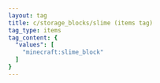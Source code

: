 ```yaml
---
layout: tag
title: c/storage_blocks/slime (items tag)
tag_type: items
tag_content: {
  "values": [
    "minecraft:slime_block"
  ]
}
---
```

